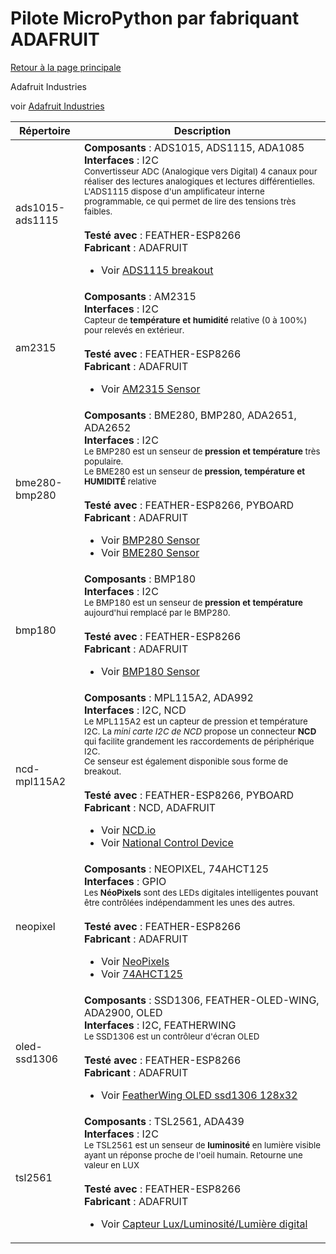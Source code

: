 # Pilote MicroPython par fabriquant ADAFRUIT
[Retour à la page principale](../../readme.md)

Adafruit Industries

voir
[Adafruit Industries](https://www.adafruit.com/)
<table>
<thead>
  <th>Répertoire</th><th>Description</th>
</thead>
<tbody>
  <tr><td>ads1015-ads1115</td>
      <td><strong>Composants</strong> : ADS1015, ADS1115, ADA1085<br />
      <strong>Interfaces</strong> : I2C<br />
<small>Convertisseur ADC (Analogique vers Digital) 4 canaux pour réaliser des lectures analogiques et lectures différentielles.<br />L'ADS1115 dispose d'un amplificateur interne programmable, ce qui permet de lire des tensions très faibles.</small><br/><br />
      <strong>Testé avec</strong> : FEATHER-ESP8266<br />
      <strong>Fabricant</strong> : ADAFRUIT<br />
<ul>
<li>Voir <a href="https://shop.mchobby.be/breakout/362-ads1115-convertisseur-adc-16bits-i2c-3232100003620-adafruit.html">ADS1115 breakout</a></li>
</ul>
      </td>
  </tr>
  <tr><td>am2315</td>
      <td><strong>Composants</strong> : AM2315<br />
      <strong>Interfaces</strong> : I2C<br />
<small>Capteur de <strong>température et humidité</strong> relative (0 à 100%) pour relevés en extérieur.</small><br/><br />
      <strong>Testé avec</strong> : FEATHER-ESP8266<br />
      <strong>Fabricant</strong> : ADAFRUIT<br />
<ul>
<li>Voir <a href="https://shop.mchobby.be/fr/environnemental-press-temp-hrel-gaz/932-am2315-senseur-de-temperature-et-humidite-sous-boitier-3232100009325.html">AM2315 Sensor</a></li>
</ul>
      </td>
  </tr>
  <tr><td>bme280-bmp280</td>
      <td><strong>Composants</strong> : BME280, BMP280, ADA2651, ADA2652<br />
      <strong>Interfaces</strong> : I2C<br />
<small>Le BMP280 est un senseur de <strong>pression et température</strong> très populaire.<br />Le BME280 est un senseur de <strong>pression, température et HUMIDITÉ</strong> relative</small><br/><br />
      <strong>Testé avec</strong> : FEATHER-ESP8266, PYBOARD<br />
      <strong>Fabricant</strong> : ADAFRUIT<br />
<ul>
<li>Voir <a href="http://shop.mchobby.be/product.php?id_product=1118">BMP280 Sensor</a></li>
<li>Voir <a href="http://shop.mchobby.be/product.php?id_product=684">BME280 Sensor</a></li>
</ul>
      </td>
  </tr>
  <tr><td>bmp180</td>
      <td><strong>Composants</strong> : BMP180<br />
      <strong>Interfaces</strong> : I2C<br />
<small>Le BMP180 est un senseur de <strong>pression et température</strong> aujourd'hui remplacé par le BMP280.</small><br/><br />
      <strong>Testé avec</strong> : FEATHER-ESP8266<br />
      <strong>Fabricant</strong> : ADAFRUIT<br />
<ul>
<li>Voir <a href="http://shop.mchobby.be/product.php?id_product=397">BMP180 Sensor</a></li>
</ul>
      </td>
  </tr>
  <tr><td>ncd-mpl115A2</td>
      <td><strong>Composants</strong> : MPL115A2, ADA992<br />
      <strong>Interfaces</strong> : I2C, NCD<br />
<small>Le MPL115A2 est un capteur de pression et température I2C. La <i>mini carte I2C de NCD</i> propose un  connecteur <strong>NCD</strong> qui facilite grandement les raccordements de périphérique I2C.<br />Ce senseur est également disponible sous forme de breakout.</small><br/><br />
      <strong>Testé avec</strong> : FEATHER-ESP8266, PYBOARD<br />
      <strong>Fabricant</strong> : NCD, ADAFRUIT<br />
<ul>
<li>Voir <a href="https://ncd.io/">NCD.io</a></li>
<li>Voir <a href="https://ncd.io/">National Control Device</a></li>
</ul>
      </td>
  </tr>
  <tr><td>neopixel</td>
      <td><strong>Composants</strong> : NEOPIXEL, 74AHCT125<br />
      <strong>Interfaces</strong> : GPIO<br />
<small>Les <strong>NéoPixels</strong> sont des LEDs digitales intelligentes pouvant être contrôlées indépendamment les unes des autres.</small><br/><br />
      <strong>Testé avec</strong> : FEATHER-ESP8266<br />
      <strong>Fabricant</strong> : ADAFRUIT<br />
<ul>
<li>Voir <a href="https://shop.mchobby.be/fr/55-neopixels-et-dotstar">NeoPixels</a></li>
<li>Voir <a href="https://shop.mchobby.be/fr/ci/1041-74ahct125-4x-level-shifter-3v-a-5v-3232100010413.html">74AHCT125</a></li>
</ul>
      </td>
  </tr>
  <tr><td>oled-ssd1306</td>
      <td><strong>Composants</strong> : SSD1306, FEATHER-OLED-WING, ADA2900, OLED<br />
      <strong>Interfaces</strong> : I2C, FEATHERWING<br />
<small>Le SSD1306 est un contrôleur d'écran OLED</small><br/><br />
      <strong>Testé avec</strong> : FEATHER-ESP8266<br />
      <strong>Fabricant</strong> : ADAFRUIT<br />
<ul>
<li>Voir <a href="https://shop.mchobby.be/product.php?id_product=879">FeatherWing OLED ssd1306 128x32</a></li>
</ul>
      </td>
  </tr>
  <tr><td>tsl2561</td>
      <td><strong>Composants</strong> : TSL2561, ADA439<br />
      <strong>Interfaces</strong> : I2C<br />
<small>Le TSL2561 est un senseur de <strong>luminosité</strong> en lumière visible ayant un réponse proche de l'oeil humain. Retourne une valeur en LUX</small><br/><br />
      <strong>Testé avec</strong> : FEATHER-ESP8266<br />
      <strong>Fabricant</strong> : ADAFRUIT<br />
<ul>
<li>Voir <a href="https://shop.mchobby.be/product.php?id_product=238">Capteur Lux/Luminosité/Lumière digital</a></li>
</ul>
      </td>
  </tr>
</tbody>
</table>
